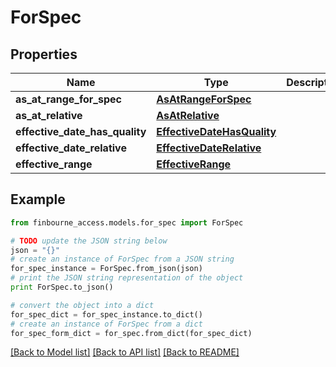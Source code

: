 # ForSpec


## Properties
Name | Type | Description | Notes
------------ | ------------- | ------------- | -------------
**as_at_range_for_spec** | [**AsAtRangeForSpec**](AsAtRangeForSpec.md) |  | [optional] 
**as_at_relative** | [**AsAtRelative**](AsAtRelative.md) |  | [optional] 
**effective_date_has_quality** | [**EffectiveDateHasQuality**](EffectiveDateHasQuality.md) |  | [optional] 
**effective_date_relative** | [**EffectiveDateRelative**](EffectiveDateRelative.md) |  | [optional] 
**effective_range** | [**EffectiveRange**](EffectiveRange.md) |  | [optional] 

## Example

```python
from finbourne_access.models.for_spec import ForSpec

# TODO update the JSON string below
json = "{}"
# create an instance of ForSpec from a JSON string
for_spec_instance = ForSpec.from_json(json)
# print the JSON string representation of the object
print ForSpec.to_json()

# convert the object into a dict
for_spec_dict = for_spec_instance.to_dict()
# create an instance of ForSpec from a dict
for_spec_form_dict = for_spec.from_dict(for_spec_dict)
```
[[Back to Model list]](../README.md#documentation-for-models) [[Back to API list]](../README.md#documentation-for-api-endpoints) [[Back to README]](../README.md)


